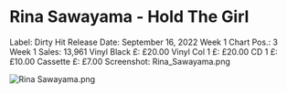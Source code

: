 # Rina Sawayama - Hold The Girl

Label: Dirty Hit
Release Date: September 16, 2022
Week 1 Chart Pos.: 3
Week 1 Sales: 13,961
Vinyl Black £: £20.00
Vinyl Col 1 £: £20.00
CD 1 £: £10.00
Cassette £: £7.00
Screenshot: Rina_Sawayama.png

![Rina Sawayama.png](Rina%20Sawayama%20-%20Hold%20The%20Girl%2027ad3798725d813fb431e765e8a2f616/Rina_Sawayama.png)